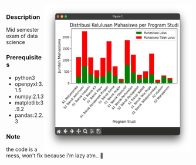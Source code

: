 <img src="https://raw.githubusercontent.com/ai-null/sains_data_uts/refs/heads/main/result.jpeg" width="400px" height="400px" align="right" />

### Description
Mid semester exam of data science

### Prerequisites
- python3
- openpyxl:3.1.5
- numpy:2.1.3
- matplotlib:3.9.2
- pandas:2.2.3

### Note
the code is a mess, won't fix because i'm lazy atm.. 🫨
